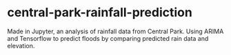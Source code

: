 # central-park-rainfall-prediction
Made in Jupyter, an analysis of rainfall data from Central Park. Using ARIMA and Tensorflow to predict floods by comparing predicted rain data and elevation.
